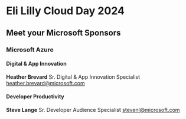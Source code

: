 # Eli Lilly Cloud Day 2024

## Meet your Microsoft Sponsors

### Microsoft Azure


#### Digital & App Innovation
**Heather Brevard**
Sr. Digital & App Innovation Specialist
heather.brevard@microsoft.com


#### Developer Productivity
**Steve Lange**
Sr. Developer Audience Specialist
stevenl@microsoft.com

